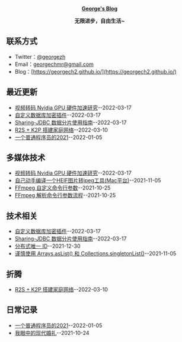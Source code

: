 **<p align="center">[George's Blog](https://https://georgech2.github.io/)</p>**
**<p align="center">无限进步，自由生活~</p>**

## 联系方式
- Twitter：[@georgezh](https://twitter.com/georgezh5)
- Email：[georgechmr@gmail.com](georgechmr@gmail.com)
- Blog：[https://georgech2.github.io/](https://georgech2.github.io/)
## 最近更新
- [视频转码 Nvidia GPU 硬件加速研究](https://github.com/GeorgeCh2/blog/issues/12)--2022-03-17
- [自定义数据库加密插件](https://github.com/GeorgeCh2/blog/issues/11)--2022-03-17
- [Sharing-JDBC 数据分片使用指南](https://github.com/GeorgeCh2/blog/issues/10)--2022-03-17
- [R2S + K2P 搭建家庭网络](https://github.com/GeorgeCh2/blog/issues/9)--2022-03-10
- [ 一个普通程序员的2021](https://github.com/GeorgeCh2/blog/issues/8)--2022-01-05
## 多媒体技术
- [视频转码 Nvidia GPU 硬件加速研究](https://github.com/GeorgeCh2/blog/issues/12)--2022-03-17
- [自己动手编译一个HEIF图片转jpeg工具(Mac平台)](https://github.com/GeorgeCh2/blog/issues/6)--2021-11-05
- [FFmpeg 自定义命令行参数](https://github.com/GeorgeCh2/blog/issues/4)--2021-10-25
- [FFmpeg 解析命令行参数流程](https://github.com/GeorgeCh2/blog/issues/3)--2021-10-25
## 技术相关
- [自定义数据库加密插件](https://github.com/GeorgeCh2/blog/issues/11)--2022-03-17
- [Sharing-JDBC 数据分片使用指南](https://github.com/GeorgeCh2/blog/issues/10)--2022-03-17
- [分布式唯一 ID](https://github.com/GeorgeCh2/blog/issues/7)--2021-12-30
- [谨慎使用 Arrays.asList() 和 Collections.singletonList()](https://github.com/GeorgeCh2/blog/issues/5)--2021-11-05
## 折腾
- [R2S + K2P 搭建家庭网络](https://github.com/GeorgeCh2/blog/issues/9)--2022-03-10
## 日常记录
- [ 一个普通程序员的2021](https://github.com/GeorgeCh2/blog/issues/8)--2022-01-05
- [我眼中的现代婚礼](https://github.com/GeorgeCh2/blog/issues/2)--2021-10-24
